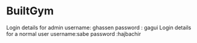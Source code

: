 # BuiltGym
Login details for admin
username: ghassen
password : gagui
Login details for a normal user
username:sabe
password :hajbachir
